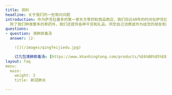```yaml
---
title: 资料
headline: 关于我们的一些常问问题
introduction: 作为萨克拉曼多的第一家东方草药和商品商店，我们将近40年的时间在萨克拉曼多更大的地区提供了优质的商品。 我们多年的专业知识和丰富的草药目录可满足草药从业人员提供的大多数草药配方，并且我们已成为萨克拉曼多大地区许多从业人员的首选商店。
  除了我们种类繁多的草药外，我们还提供各种干货和礼品，供您自己消费或作为给您的朋友和亲人的礼品。
questions:
- question: 清肺排毒汤
  answer: |2-

    ![](/images/qingfeijiedu.jpg)

    订几包清肺排毒汤: [https://www.khanhingtong.com/products/%E6%B8%85%E8%82%BA%E6%8E%92%E6%AF%92%E6%B1%A4/#/](https://www.khanhingtong.com/products/%E6%B8%85%E8%82%BA%E6%8E%92%E6%AF%92%E6%B1%A4/#/ "https://www.khanhingtong.com/products/%E6%B8%85%E8%82%BA%E6%8E%92%E6%AF%92%E6%B1%A4/#/")
layout: faq
menu:
  main:
    weight: 3
    title: 新冠肺炎

---
```

